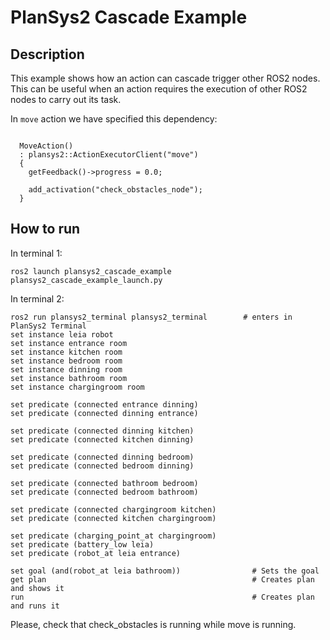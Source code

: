 # PlanSys2 Cascade Example

## Description

This example shows how an action can cascade trigger other ROS2 nodes. This can be useful when an action requires the execution of other ROS2 nodes to carry out its task.

In `move` action we have specified this dependency:

```

  MoveAction()
  : plansys2::ActionExecutorClient("move")
  {
    getFeedback()->progress = 0.0;

    add_activation("check_obstacles_node");
  }
```
## How to run

In terminal 1:

```
ros2 launch plansys2_cascade_example plansys2_cascade_example_launch.py
```

In terminal 2:

```
ros2 run plansys2_terminal plansys2_terminal        # enters in PlanSys2 Terminal
set instance leia robot
set instance entrance room
set instance kitchen room
set instance bedroom room
set instance dinning room
set instance bathroom room
set instance chargingroom room

set predicate (connected entrance dinning)
set predicate (connected dinning entrance)

set predicate (connected dinning kitchen)
set predicate (connected kitchen dinning)

set predicate (connected dinning bedroom)
set predicate (connected bedroom dinning)

set predicate (connected bathroom bedroom)
set predicate (connected bedroom bathroom)

set predicate (connected chargingroom kitchen)
set predicate (connected kitchen chargingroom)

set predicate (charging_point_at chargingroom)
set predicate (battery_low leia)
set predicate (robot_at leia entrance)

set goal (and(robot_at leia bathroom))                # Sets the goal
get plan                                              # Creates plan and shows it
run                                                   # Creates plan and runs it
```

Please, check that check_obstacles is running while move is running.